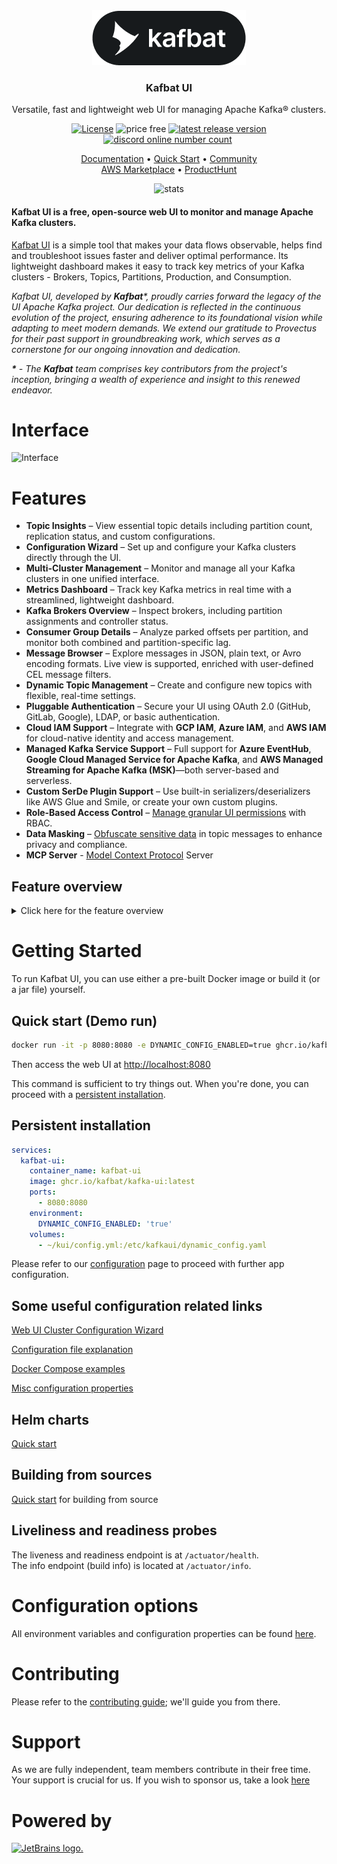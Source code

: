 <div align="center">
<img src="documentation/images/logo_new.png" alt="logo"/>
<h3>Kafbat UI</h3>

Versatile, fast and lightweight web UI for managing Apache Kafka® clusters.
</div>

<div align="center">
<a href="https://github.com/kafbat/kafka-ui/blob/main/LICENSE"><img src="https://img.shields.io/badge/License-Apache%202.0-blue.svg" alt="License"/></a>
<img src="documentation/images/free-open-source.svg" alt="price free"/>
<a href="https://github.com/kafbat/kafka-ui/releases"><img src="https://img.shields.io/github/v/release/kafbat/kafka-ui" alt="latest release version"/></a>
<a href="https://discord.gg/4DWzD7pGE5"><img src="https://img.shields.io/discord/897805035122077716" alt="discord online number count"/></a>
<a href="https://github.com/sponsors/kafbat"><img src="https://img.shields.io/github/sponsors/kafbat?style=flat&logo=githubsponsors&logoColor=%23EA4AAA&label=Support%20us" alt="" /></a>
</div>

<p align="center">
    <a href="https://ui.docs.kafbat.io/">Documentation</a> • 
    <a href="https://ui.docs.kafbat.io/quick-start/demo-run">Quick Start</a> • 
    <a href="https://discord.gg/4DWzD7pGE5">Community</a>
    <br/>
    <a href="https://aws.amazon.com/marketplace/pp/prodview-6tdqqzzjwmejq">AWS Marketplace</a>  •
    <a href="https://www.producthunt.com/products/ui-for-apache-kafka/reviews/new">ProductHunt</a>
</p>

<p align="center">
  <img src="https://repobeats.axiom.co/api/embed/88d2bd9887380c7d86e2f986725d9af52ebad7f4.svg" alt="stats"/>
</p>

#### Kafbat UI is a free, open-source web UI to monitor and manage Apache Kafka clusters.

[Kafbat UI](https://kafbat.io/) is a simple tool that makes your data flows observable, helps find and troubleshoot issues faster and deliver optimal performance. Its lightweight dashboard makes it easy to track key metrics of your Kafka clusters - Brokers, Topics, Partitions, Production, and Consumption.

<i>
Kafbat UI, developed by <b>Kafbat</b>*, proudly carries forward the legacy of the UI Apache Kafka project.
Our dedication is reflected in the continuous evolution of the project, ensuring adherence to its foundational vision while adapting to meet modern demands.
We extend our gratitude to Provectus for their past support in groundbreaking work, which serves as a cornerstone for our ongoing innovation and dedication.

<b>*</b> - The <b>Kafbat</b> team comprises key contributors from the project's inception, bringing a wealth of experience and insight to this renewed endeavor.
</i>

# Interface

![Interface](https://raw.githubusercontent.com/kafbat/kafka-ui/images/overview.gif)

# Features

* **Topic Insights** – View essential topic details including partition count, replication status, and custom configurations.
* **Configuration Wizard** – Set up and configure your Kafka clusters directly through the UI.
* **Multi-Cluster Management** – Monitor and manage all your Kafka clusters in one unified interface.
* **Metrics Dashboard** – Track key Kafka metrics in real time with a streamlined, lightweight dashboard.
* **Kafka Brokers Overview** – Inspect brokers, including partition assignments and controller status.
* **Consumer Group Details** – Analyze parked offsets per partition, and monitor both combined and partition-specific lag.
* **Message Browser** – Explore messages in JSON, plain text, or Avro encoding formats. Live view is supported, enriched with user-defined CEL message filters.
* **Dynamic Topic Management** – Create and configure new topics with flexible, real-time settings.
* **Pluggable Authentication** – Secure your UI using OAuth 2.0 (GitHub, GitLab, Google), LDAP, or basic authentication.
* **Cloud IAM Support** – Integrate with **GCP IAM**, **Azure IAM**, and **AWS IAM** for cloud-native identity and access management.
* **Managed Kafka Service Support** – Full support for **Azure EventHub**, **Google Cloud Managed Service for Apache Kafka**, and **AWS Managed Streaming for Apache Kafka (MSK)**—both server-based and serverless.
* **Custom SerDe Plugin Support** – Use built-in serializers/deserializers like AWS Glue and Smile, or create your own custom plugins.
* **Role-Based Access Control** – [Manage granular UI permissions](https://ui.docs.kafbat.io/configuration/rbac-role-based-access-control) with RBAC.
* **Data Masking** – [Obfuscate sensitive data](https://ui.docs.kafbat.io/configuration/data-masking) in topic messages to enhance privacy and compliance.
* **MCP Server** - [Model Context Protocol](https://ui.docs.kafbat.io/faq/mcp) Server


## Feature overview

<details>
    <summary>Click here for the feature overview</summary>

# The Interface
Kafbat UI wraps major functions of Apache Kafka with an intuitive user interface.

![Interface](documentation/images/Interface.gif)

## Topics
Kafbat UI makes it easy for you to create topics in your browser with just a few clicks, by pasting your own parameters, and viewing topics in the list.

![Create Topic](documentation/images/Create_topic_kafka-ui.gif)

You can jump from the connectors view to corresponding topics and from a topic to consumers (back and forth) for more convenient navigation, including connectors and overview topic settings.

![Connector_Topic_Consumer](documentation/images/Connector_Topic_Consumer.gif)

### Messages
Suppose you want to produce messages for your topic. With Kafbat UI, you can easily send or write data/messages to Kafka topics by specifying parameters and viewing messages in the list.

![Produce Message](documentation/images/Create_message_kafka-ui.gif)

## Schema registry
There are three supported types of schemas: Avro®, JSON Schema, and Protobuf schemas.

![Create Schema Registry](documentation/images/Create_schema.gif)

Before producing Avro/Protobuf encoded messages, you need to add a schema for the topic in the Schema Registry. All these steps are now easy to do with just a few clicks in a user-friendly interface.

![Avro Schema Topic](documentation/images/Schema_Topic.gif)

</details>

# Getting Started

To run Kafbat UI, you can use either a pre-built Docker image or build it (or a jar file) yourself.

## Quick start (Demo run)

```bash
docker run -it -p 8080:8080 -e DYNAMIC_CONFIG_ENABLED=true ghcr.io/kafbat/kafka-ui
```

Then access the web UI at [http://localhost:8080](http://localhost:8080)

This command is sufficient to try things out. When you're done, you can proceed with a [persistent installation](https://ui.docs.kafbat.io/quick-start/persistent-start).

## Persistent installation

```yml
services:
  kafbat-ui:
    container_name: kafbat-ui
    image: ghcr.io/kafbat/kafka-ui:latest
    ports:
      - 8080:8080
    environment:
      DYNAMIC_CONFIG_ENABLED: 'true'
    volumes:
      - ~/kui/config.yml:/etc/kafkaui/dynamic_config.yaml
```

Please refer to our [configuration](https://ui.docs.kafbat.io/configuration/configuration-file) page to proceed with further app configuration.

## Some useful configuration related links

[Web UI Cluster Configuration Wizard](https://ui.docs.kafbat.io/configuration/configuration-wizard)

[Configuration file explanation](https://ui.docs.kafbat.io/configuration/configuration-file)

[Docker Compose examples](https://ui.docs.kafbat.io/configuration/compose-examples)

[Misc configuration properties](https://ui.docs.kafbat.io/configuration/misc-configuration-properties)

## Helm charts

[Quick start](https://ui.docs.kafbat.io/configuration/helm-charts/quick-start)

## Building from sources

[Quick start](https://ui.docs.kafbat.io/development/building/prerequisites) for building from source

## Liveliness and readiness probes
The liveness and readiness endpoint is at `/actuator/health`.<br/>
The info endpoint (build info) is located at `/actuator/info`.

# Configuration options

All environment variables and configuration properties can be found [here](https://ui.docs.kafbat.io/configuration/misc-configuration-properties).

# Contributing

Please refer to the [contributing guide](https://ui.docs.kafbat.io/development/contributing); we'll guide you from there.

# Support

As we are fully independent, team members contribute in their free time.
Your support is crucial for us. If you wish to sponsor us, take a look [here](https://github.com/sponsors/kafbat) 

# Powered by

[![JetBrains logo.](https://resources.jetbrains.com/storage/products/company/brand/logos/jetbrains.svg)](https://jb.gg/OpenSourceSupport)
